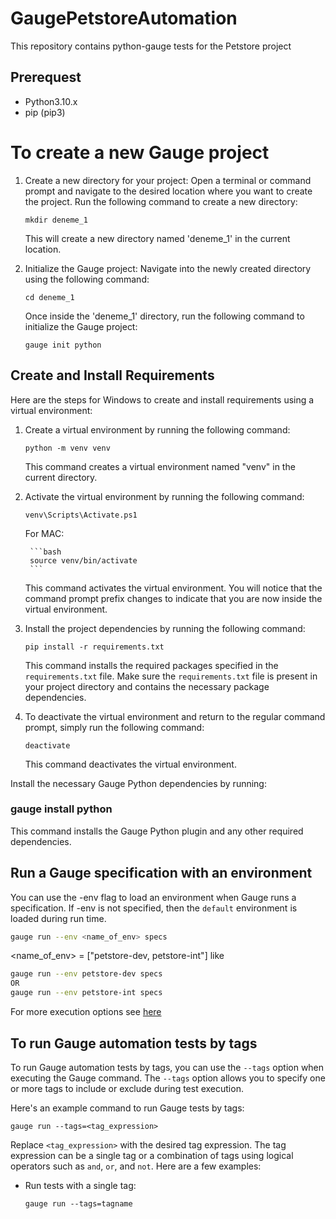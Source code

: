 # GaugePetstoreAutomation

This repository contains python-gauge tests for the Petstore project


## Prerequest

* Python3.10.x
* pip (pip3)


# To create a new Gauge project

1. Create a new directory for your project: Open a terminal or command prompt and navigate to the desired location where you want to create the project. Run the following command to create a new directory:

   ```shell
   mkdir deneme_1
   ```

   This will create a new directory named 'deneme_1' in the current location.

2. Initialize the Gauge project: Navigate into the newly created directory using the following command:

   ```shell
   cd deneme_1
   ```

   Once inside the 'deneme_1' directory, run the following command to initialize the Gauge project:

   ```shell
   gauge init python
   ```


## Create and Install Requirements
Here are the steps for Windows to create and install requirements using a virtual environment:

1. Create a virtual environment by running the following command:

   ```shell
   python -m venv venv
   ```

   This command creates a virtual environment named "venv" in the current directory.

2. Activate the virtual environment by running the following command:

   ```shell
   venv\Scripts\Activate.ps1
   ```
    For MAC:

        ```bash
        source venv/bin/activate
        ```

   This command activates the virtual environment. You will notice that the command prompt prefix changes to indicate that you are now inside the virtual environment.

3. Install the project dependencies by running the following command:

   ```shell
   pip install -r requirements.txt
   ```

   This command installs the required packages specified in the `requirements.txt` file. Make sure the `requirements.txt` file is present in your project directory and contains the necessary package dependencies.

4. To deactivate the virtual environment and return to the regular command prompt, simply run the following command:

   ```shell
   deactivate
   ```

   This command deactivates the virtual environment.

Install the necessary Gauge Python dependencies by running:
### gauge install python

This command installs the Gauge Python plugin and any other required dependencies.

## Run a Gauge specification with an environment

You can use the -env flag to load an environment when Gauge runs a specification. If -env is not specified, then the `default` environment is loaded during run time.

```bash
gauge run --env <name_of_env> specs
```

<name_of_env> = ["petstore-dev, petstore-int"]
like 
```bash
gauge run --env petstore-dev specs
OR
gauge run --env petstore-int specs
```
For more execution options see [here](https://docs.gauge.org/execution.html)

## To run Gauge automation tests by tags

To run Gauge automation tests by tags, you can use the `--tags` option when executing the Gauge command. The `--tags` option allows you to specify one or more tags to include or exclude during test execution.

Here's an example command to run Gauge tests by tags:

```shell
gauge run --tags=<tag_expression>
```

Replace `<tag_expression>` with the desired tag expression. The tag expression can be a single tag or a combination of tags using logical operators such as `and`, `or`, and `not`. Here are a few examples:

- Run tests with a single tag:
  ```shell
  gauge run --tags=tagname
  ```